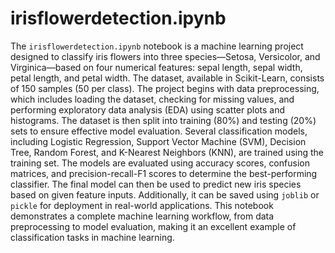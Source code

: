 # irisflowerdetection.ipynb
The `irisflowerdetection.ipynb` notebook is a machine learning project designed to classify iris flowers into three species—Setosa, Versicolor, and Virginica—based on four numerical features: sepal length, sepal width, petal length, and petal width. The dataset, available in Scikit-Learn, consists of 150 samples (50 per class). The project begins with data preprocessing, which includes loading the dataset, checking for missing values, and performing exploratory data analysis (EDA) using scatter plots and histograms. The dataset is then split into training (80%) and testing (20%) sets to ensure effective model evaluation. Several classification models, including Logistic Regression, Support Vector Machine (SVM), Decision Tree, Random Forest, and K-Nearest Neighbors (KNN), are trained using the training set. The models are evaluated using accuracy scores, confusion matrices, and precision-recall-F1 scores to determine the best-performing classifier. The final model can then be used to predict new iris species based on given feature inputs. Additionally, it can be saved using `joblib` or `pickle` for deployment in real-world applications. This notebook demonstrates a complete machine learning workflow, from data preprocessing to model evaluation, making it an excellent example of classification tasks in machine learning.
